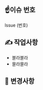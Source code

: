 ## ☝️이슈 번호
<!-- 자신이 작업한 이슈 번호를 적어주세요. -->
<!-- 예) Issue #1 -->
Issue (번호)

## ✍️ 작업사항
<!-- 작업사항에 대한 내용을 적어주세요. -->
- 블라블라
- 믈라믈라  

## 🌲 변경사항
<!-- 변경된 사항이 있다면 적어주세요. -->
<!-- 없다면 지우셔도 됩니다.-->
